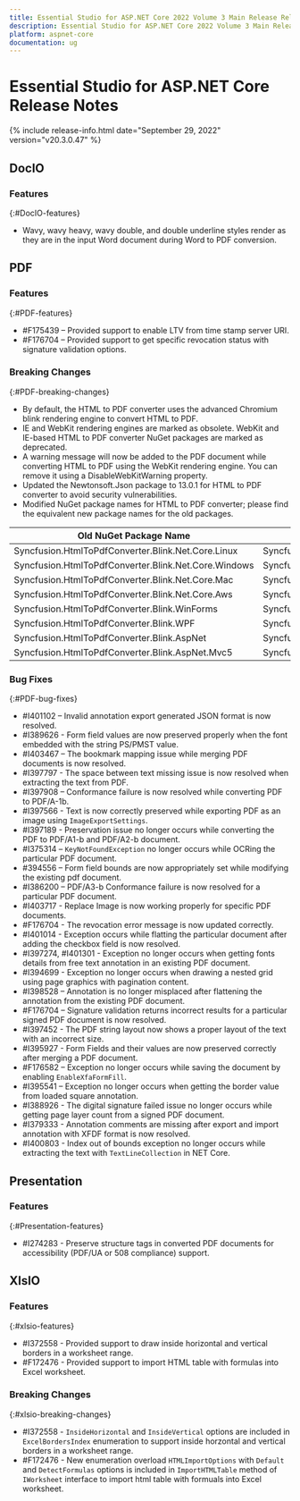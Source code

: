 ```yaml
---
title: Essential Studio for ASP.NET Core 2022 Volume 3 Main Release Release Notes  
description: Essential Studio for ASP.NET Core 2022 Volume 3 Main Release Release Notes  
platform: aspnet-core
documentation: ug
---
```


# Essential Studio for ASP.NET Core  Release Notes  

{% include release-info.html date="September 29, 2022"  version="v20.3.0.47" %} 





## DocIO

### Features
{:#DocIO-features}

- Wavy, wavy heavy, wavy double, and double underline styles render as they are in the input Word document during Word to PDF conversion.
## PDF

### Features
{:#PDF-features}

* \#F175439 – Provided support to enable LTV from time stamp server URI.
* \#F176704 – Provided support to get specific revocation status with signature validation options.

### Breaking Changes
{:#PDF-breaking-changes}

* By default, the HTML to PDF converter uses the advanced Chromium blink rendering engine to convert HTML to PDF.
* IE and WebKit rendering engines are marked as obsolete. WebKit and IE-based HTML to PDF converter NuGet packages are marked as deprecated.
* A warning message will now be added to the PDF document while converting HTML to PDF using the WebKit rendering engine. You can remove it using a DisableWebKitWarning property.
* Updated the Newtonsoft.Json package to 13.0.1 for HTML to PDF converter to avoid security vulnerabilities.
* Modified NuGet package names for HTML to PDF converter; please find the equivalent new package names for the old packages.

<table>
<tr>
<thead>
<th>Old NuGet Package Name</th>	
<th>New NuGet Package Name</th>
</thead>
</tr>
<tr>
<td>Syncfusion.HtmlToPdfConverter.Blink.Net.Core.Linux</td>
<td>Syncfusion.HtmlToPdfConverter.Net.Linux</td>
</tr>
<tr>
<td>Syncfusion.HtmlToPdfConverter.Blink.Net.Core.Windows</td>
<td>Syncfusion.HtmlToPdfConverter.Net.Windows</td>
</tr>
<tr>
<td>Syncfusion.HtmlToPdfConverter.Blink.Net.Core.Mac</td>
<td>Syncfusion.HtmlToPdfConverter.Net.Mac</td>
</tr>
<tr>
<td>Syncfusion.HtmlToPdfConverter.Blink.Net.Core.Aws</td>	
<td>Syncfusion.HtmlToPdfConverter.Net.Aws</td>
</tr>
<tr>
<td>Syncfusion.HtmlToPdfConverter.Blink.WinForms</td>
<td>Syncfusion.HtmlToPdfConverter.WinForms</td>
</tr>
<tr>
<td>Syncfusion.HtmlToPdfConverter.Blink.WPF</td>
<td>Syncfusion.HtmlToPdfConverter.WPF</td>
</tr>
<tr>
<td>Syncfusion.HtmlToPdfConverter.Blink.AspNet</td>	
<td>Syncfusion.HtmlToPdfConverter.AspNet</td>
</tr>
<tr>
<td>Syncfusion.HtmlToPdfConverter.Blink.AspNet.Mvc5</td>
<td>Syncfusion.HtmlToPdfConverter.AspNet.Mvc5</td>
</tr>
</table>

### Bug Fixes
{:#PDF-bug-fixes}

* \#I401102 – Invalid annotation export generated JSON format is now resolved.
* \#I389626 - Form field values are now preserved properly when the font embedded with the string PS/PMST value.
* \#I403467 – The bookmark mapping issue while merging PDF documents is now resolved.
* \#I397797 - The space between text missing issue is now resolved when extracting the text from PDF.
* \#I397908 – Conformance failure is now resolved while converting PDF to PDF/A-1b.
* \#I397566 - Text is now correctly preserved while exporting PDF as an image using `ImageExportSettings`.
* \#I397189 - Preservation issue no longer occurs while converting the PDF to PDF/A1-b and PDF/A2-b document.
* \#I375314 – `KeyNotFoundException` no longer occurs while OCRing the particular PDF document.
* \#394556 – Form field bounds are now appropriately set while modifying the existing pdf document.
* \#I386200 – PDF/A3-b Conformance failure is now resolved for a particular PDF document.
* \#I403717 - Replace Image is now working properly for specific PDF documents.
* \#F176704 - The revocation error message is now updated correctly.
* \#I401014 - Exception occurs while flatting the particular document after adding the checkbox field is now resolved.
* \#I397274, #I401301 - Exception no longer occurs when getting fonts details from free text annotation in an existing PDF document.
* \#I394699 - Exception no longer occurs when drawing a nested grid using page graphics with pagination content.
* \#I398528 – Annotation is no longer misplaced after flattening the annotation from the existing PDF document.
* \#F176704 – Signature validation returns incorrect results for a particular signed PDF document is now resolved.
* \#I397452 - The PDF string layout now shows a proper layout of the text with an incorrect size.
* \#I395927 - Form Fields and their values are now preserved correctly after merging a PDF document.
* \#F176582 – Exception no longer occurs while saving the document by enabling `EnableXfaFormFill`.
* \#I395541 – Exception no longer occurs when getting the border value from loaded square annotation.
* \#I388926 - The digital signature failed issue no longer occurs while getting page layer count from a signed PDF document.
* \#I379333 - Annotation comments are missing after export and import annotation with XFDF format is now resolved.
* \#I400803 - Index out of bounds exception no longer occurs while extracting the text with `TextLineCollection` in NET Core.

## Presentation

### Features
{:#Presentation-features}

- \#I274283 - Preserve structure tags in converted PDF documents for accessibility (PDF/UA or 508 compliance) support.
## XlsIO

### Features
{:#xlsio-features}

* \#I372558 - Provided support to draw inside horizontal and vertical borders in a worksheet range. 
* \#F172476 - Provided support to import HTML table with formulas into Excel worksheet.

### Breaking Changes
{:#xlsio-breaking-changes}

* \#I372558 - `InsideHorizontal` and `InsideVertical` options are included in `ExcelBordersIndex` enumeration to support inside horzontal and vertical borders in a worksheet range.
* \#F172476 - New enumeration overload `HTMLImportOptions` with `Default` and `DetectFormulas` options is included in `ImportHTMLTable` method of `IWorksheet` interface to import html table with formuals into Excel worksheet.
 
